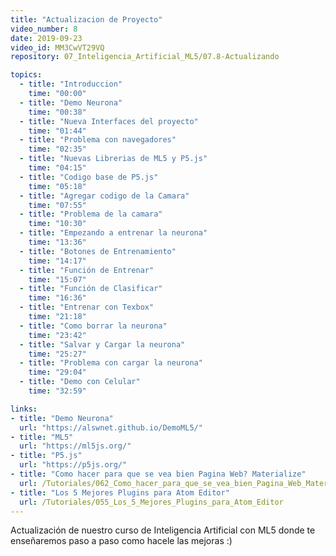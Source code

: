 ```yaml
---
title: "Actualizacion de Proyecto"
video_number: 8
date: 2019-09-23
video_id: MM3CwVT29VQ
repository: 07_Inteligencia_Artificial_ML5/07.8-Actualizando

topics:
  - title: "Introduccion"
    time: "00:00"
  - title: "Demo Neurona"
    time: "00:38"
  - title: "Nueva Interfaces del proyecto"
    time: "01:44"
  - title: "Problema con navegadores"
    time: "02:35"
  - title: "Nuevas Librerias de ML5 y P5.js"
    time: "04:15"
  - title: "Codigo base de P5.js"
    time: "05:18"
  - title: "Agregar codigo de la Camara"
    time: "07:55"
  - title: "Problema de la camara"
    time: "10:30"
  - title: "Empezando a entrenar la neurona"
    time: "13:36"
  - title: "Botones de Entrenamiento"
    time: "14:17"
  - title: "Función de Entrenar"
    time: "15:07"
  - title: "Función de Clasificar"
    time: "16:36"
  - title: "Entrenar con Texbox"
    time: "21:18"
  - title: "Como borrar la neurona"
    time: "23:42"
  - title: "Salvar y Cargar la neurona"
    time: "25:27"
  - title: "Problema con cargar la neurona"
    time: "29:04"
  - title: "Demo con Celular"
    time: "32:59"

links:
- title: "Demo Neurona"
  url: "https://alswnet.github.io/DemoML5/"
- title: "ML5"
  url: "https://ml5js.org/"
- title: "P5.js"
  url: "https://p5js.org/"
- title: "Como hacer para que se vea bien Pagina Web? Materialize"
  url: /Tutoriales/062_Como_hacer_para_que_se_vea_bien_Pagina_Web_Materialize
- title: "Los 5 Mejores Plugins para Atom Editor"
  url: /Tutoriales/055_Los_5_Mejores_Plugins_para_Atom_Editor
---
```


Actualización de nuestro curso de Inteligencia Artificial con ML5 donde te enseñaremos paso a paso como hacele las mejoras :)
